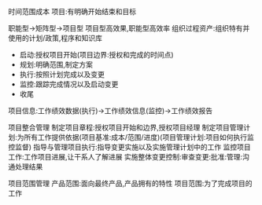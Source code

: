 时间范围成本
项目:有明确开始结束和目标

职能型->矩阵型->项目型
项目型高效果,职能型高效率
组织过程资产:组织特有并使用的计划/政策,程序和知识库

- 启动:授权项目开始(项目边界:授权和完成的时间点)
- 规划:明确范围,制定方案
- 执行:按照计划完成以及变更
- 监控:跟踪完成情况以及启动变更
- 收尾

项目信息:工作绩效数据(执行)->工作绩效信息(监控)->工作绩效报告

项目整合管理
制定项目章程:授权项目开始和边界,授权项目经理
制定项目管理计划:为所有工作提供依据(项目基准:成本/范围/进度)(项目管理计划:项目如何执行监控监督)
指导与管理项目执行:指导变更实施以及实施管理计划中的工作
监控项目工作:工作项目进展,让干系人了解进展
实施整体变更控制:审查变更:批准:管理:沟通处理结果

项目范围管理
产品范围:面向最终产品,产品拥有的特性
项目范围:为了完成项目的工作